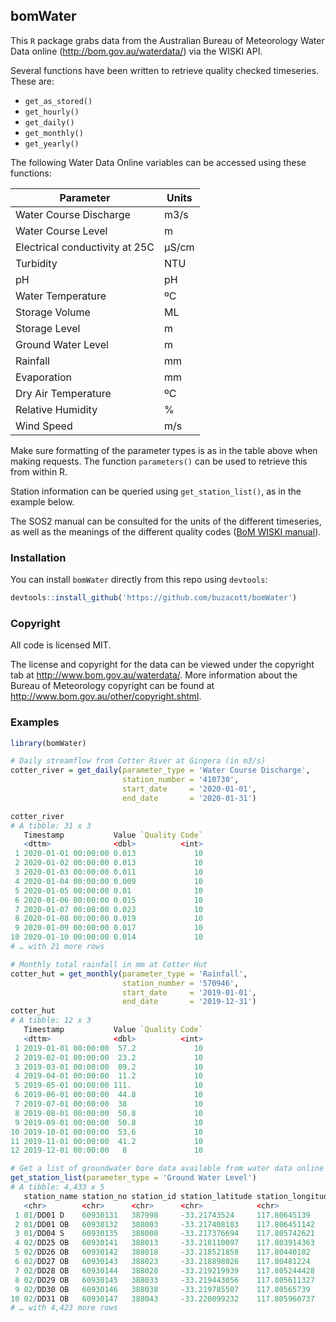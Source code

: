 ## bomWater

This `R` package grabs data from the Australian Bureau of Meteorology Water Data online (http://bom.gov.au/waterdata/) via the WISKI API.

Several functions have been written to retrieve quality checked timeseries. These are:

- `get_as_stored()`
- `get_hourly()`
- `get_daily()`
- `get_monthly()`
- `get_yearly()`

The following Water Data Online variables can be accessed using these functions:

| Parameter                      | Units  |
| ------------------------------ | ------ |
| Water Course Discharge         | m3/s   |
| Water Course Level             | m      |
| Electrical conductivity at 25C | µS/cm  |
| Turbidity                      | NTU    |
| pH                             | pH     |
| Water Temperature              | ºC     |
| Storage Volume                 | ML     |
| Storage Level                  | m      |
| Ground Water Level             | m      |
| Rainfall                       | mm     |
| Evaporation                    | mm     |
| Dry Air Temperature            | ºC     |
| Relative Humidity              | %      |
| Wind Speed                     | m/s    |

Make sure formatting of the parameter types is as in the table above when making requests. The function `parameters()` can be used to retrieve this from within R.

Station information can be queried using `get_station_list()`, as in the example below.

The SOS2 manual can be consulted for the units of the different timeseries, as well as the meanings of the different quality codes ([BoM WISKI manual](http://www.bom.gov.au/waterdata/wiski-web-public/Guide\%20to\%20Sensor\%20Observation\%20Services\%20(SOS2)\%20for\%20Water\%20Data\%20\%20Online\%20v1.0.1.pdf)).

### Installation

You can install `bomWater` directly from this repo using `devtools`:

```r
devtools::install_github('https://github.com/buzacott/bomWater')
```

### Copyright

All code is licensed MIT.

The license and copyright for the data can be viewed under the copyright tab at http://www.bom.gov.au/waterdata/. More information about the Bureau of Meteorology copyright can be found at http://www.bom.gov.au/other/copyright.shtml.

### Examples

```r
library(bomWater)

# Daily streamflow from Cotter River at Gingera (in m3/s)
cotter_river = get_daily(parameter_type = 'Water Course Discharge',
                         station_number = '410730',
                         start_date     = '2020-01-01',
                         end_date       = '2020-01-31')

cotter_river
# A tibble: 31 x 3
   Timestamp           Value `Quality Code`
   <dttm>              <dbl>          <int>
 1 2020-01-01 00:00:00 0.013             10
 2 2020-01-02 00:00:00 0.013             10
 3 2020-01-03 00:00:00 0.011             10
 4 2020-01-04 00:00:00 0.009             10
 5 2020-01-05 00:00:00 0.01              10
 6 2020-01-06 00:00:00 0.015             10
 7 2020-01-07 00:00:00 0.023             10
 8 2020-01-08 00:00:00 0.019             10
 9 2020-01-09 00:00:00 0.017             10
10 2020-01-10 00:00:00 0.014             10
# … with 21 more rows

# Monthly total rainfall in mm at Cotter Hut
cotter_hut = get_monthly(parameter_type = 'Rainfall',
                         station_number = '570946',
                         start_date     = '2019-01-01',
                         end_date       = '2019-12-31')
cotter_hut
# A tibble: 12 x 3
   Timestamp           Value `Quality Code`
   <dttm>              <dbl>          <int>
 1 2019-01-01 00:00:00  57.2             10
 2 2019-02-01 00:00:00  23.2             10
 3 2019-03-01 00:00:00  89.2             10
 4 2019-04-01 00:00:00  11.2             10
 5 2019-05-01 00:00:00 111.              10
 6 2019-06-01 00:00:00  44.8             10
 7 2019-07-01 00:00:00  38               10
 8 2019-08-01 00:00:00  50.8             10
 9 2019-09-01 00:00:00  50.8             10
10 2019-10-01 00:00:00  53.6             10
11 2019-11-01 00:00:00  41.2             10
12 2019-12-01 00:00:00   8               10

# Get a list of groundwater bore data available from water data online
get_station_list(parameter_type = 'Ground Water Level')
# A tibble: 4,433 x 5
   station_name station_no station_id station_latitude station_longitude
   <chr>        <chr>      <chr>      <chr>            <chr>            
 1 01/DD01 D    60930131   387998     -33.21743524     117.80645139     
 2 01/DD01 OB   60930132   388003     -33.217408183    117.806451142    
 3 01/DD04 S    60930135   388008     -33.217376694    117.805742621    
 4 02/DD25 OB   60930141   388013     -33.218110097    117.803914363    
 5 02/DD26 OB   60930142   388018     -33.218521858    117.80440102     
 6 02/DD27 OB   60930143   388023     -33.218898026    117.80481224     
 7 02/DD28 OB   60930144   388028     -33.219219939    117.805244428    
 8 02/DD29 OB   60930145   388033     -33.219443056    117.805611327    
 9 02/DD30 OB   60930146   388038     -33.219785507    117.80565739     
10 02/DD31 OB   60930147   388043     -33.220099232    117.805960737    
# … with 4,423 more rows
```

